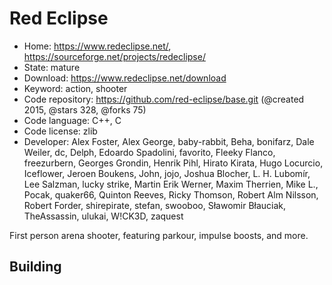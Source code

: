 # Red Eclipse

- Home: https://www.redeclipse.net/, https://sourceforge.net/projects/redeclipse/
- State: mature
- Download: https://www.redeclipse.net/download
- Keyword: action, shooter
- Code repository: https://github.com/red-eclipse/base.git (@created 2015, @stars 328, @forks 75)
- Code language: C++, C
- Code license: zlib
- Developer: Alex Foster, Alex George, baby-rabbit, Beha, bonifarz, Dale Weiler, dc, Delph, Edoardo Spadolini, favorito, Fleeky Flanco, freezurbern, Georges Grondin, Henrik Pihl, Hirato Kirata, Hugo Locurcio, Iceflower, Jeroen Boukens, John, jojo, Joshua Blocher, L. H. Lubomír, Lee Salzman, lucky strike, Martin Erik Werner, Maxim Therrien, Mike L., Pocak, quaker66, Quinton Reeves, Ricky Thomson, Robert Alm Nilsson, Robert Forder, shirepirate, stefan, swooboo, Sławomir Błauciak, TheAssassin, ulukai, W!CK3D, zaquest

First person arena shooter, featuring parkour, impulse boosts, and more.

## Building
